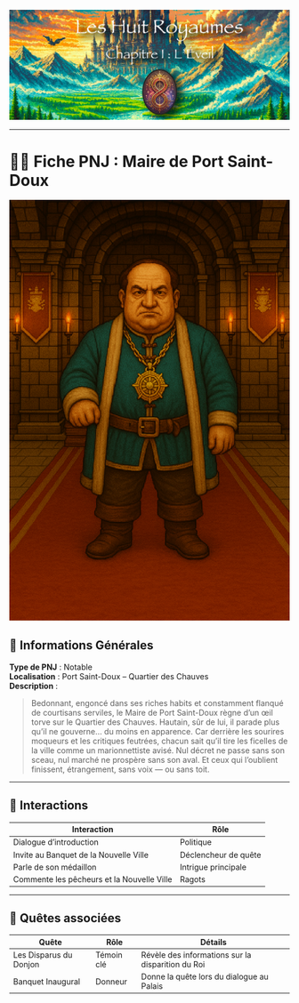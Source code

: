 ![Cover](https://raw.githubusercontent.com/nicolasvauchenet/eightrealms-awakening/refs/heads/main/assets/img/core/cover_documentation.png)

---

# 🧍‍♂️ Fiche PNJ : Maire de Port Saint-Doux

![maire-de-port-saint-doux.png](https://raw.githubusercontent.com/nicolasvauchenet/eightrealms-awakening/refs/heads/main/assets/img/chapter1/npc/maire-de-port-saint-doux.png)

## 🧾 Informations Générales

**Type de PNJ** : Notable  
**Localisation** : Port Saint-Doux – Quartier des Chauves  
**Description** :
> Bedonnant, engoncé dans ses riches habits et constamment flanqué de courtisans serviles, le Maire de Port Saint-Doux
> règne d’un œil torve sur le Quartier des Chauves. Hautain, sûr de lui, il parade plus qu’il ne gouverne… du moins en
> apparence.
> Car derrière les sourires moqueurs et les critiques feutrées, chacun sait qu’il tire les ficelles de la ville comme un
> marionnettiste avisé. Nul décret ne passe sans son sceau, nul marché ne prospère sans son aval.
> Et ceux qui l’oublient finissent, étrangement, sans voix — ou sans toit.

---

## 💬 Interactions

| Interaction                                | Rôle                 |
|--------------------------------------------|----------------------|
| Dialogue d’introduction                    | Politique            |
| Invite au Banquet de la Nouvelle Ville     | Déclencheur de quête |
| Parle de son médaillon                     | Intrigue principale  |
| Commente les pêcheurs et la Nouvelle Ville | Ragots               |

---

## 📜 Quêtes associées

| Quête                  | Rôle       | Détails                                           |
|------------------------|------------|---------------------------------------------------|
| Les Disparus du Donjon | Témoin clé | Révèle des informations sur la disparition du Roi |
| Banquet Inaugural      | Donneur    | Donne la quête lors du dialogue au Palais         |
